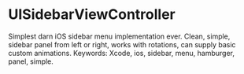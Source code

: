 UISidebarViewController
=======================

Simplest darn iOS sidebar menu implementation ever. Clean, simple, sidebar panel from left or right, works with rotations, can supply basic custom animations. Keywords: Xcode, ios, sidebar, menu, hamburger, panel, simple.
